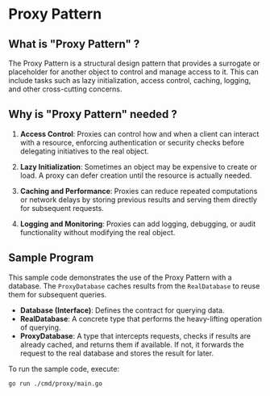 # Proxy Pattern

## What is "Proxy Pattern" ?

The Proxy Pattern is a structural design pattern that provides a surrogate or placeholder for another object to control and manage access to it. This can include tasks such as lazy initialization, access control, caching, logging, and other cross-cutting concerns.

## Why is "Proxy Pattern" needed ?

1. **Access Control**: Proxies can control how and when a client can interact with a resource, enforcing authentication or security checks before delegating initiatives to the real object.

2. **Lazy Initialization**: Sometimes an object may be expensive to create or load. A proxy can defer creation until the resource is actually needed.

3. **Caching and Performance**: Proxies can reduce repeated computations or network delays by storing previous results and serving them directly for subsequent requests.

4. **Logging and Monitoring**: Proxies can add logging, debugging, or audit functionality without modifying the real object.

## Sample Program

This sample code demonstrates the use of the Proxy Pattern with a database. The `ProxyDatabase` caches results from the `RealDatabase` to reuse them for subsequent queries.

- **Database (Interface)**: Defines the contract for querying data.  
- **RealDatabase**: A concrete type that performs the heavy-lifting operation of querying.  
- **ProxyDatabase**: A type that intercepts requests, checks if results are already cached, and returns them if available. If not, it forwards the request to the real database and stores the result for later.

To run the sample code, execute:
```bash
go run ./cmd/proxy/main.go
```